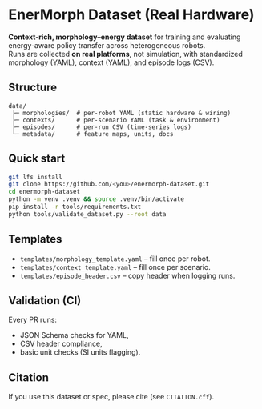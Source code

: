 # EnerMorph Dataset (Real Hardware)

**Context-rich, morphology–energy dataset** for training and evaluating energy-aware policy transfer across heterogeneous robots.  
Runs are collected **on real platforms**, not simulation, with standardized morphology (YAML), context (YAML), and episode logs (CSV).

## Structure
```
data/
 ├─ morphologies/  # per-robot YAML (static hardware & wiring)
 ├─ contexts/      # per-scenario YAML (task & environment)
 ├─ episodes/      # per-run CSV (time-series logs)
 └─ metadata/      # feature maps, units, docs
```

## Quick start
```bash
git lfs install
git clone https://github.com/<you>/enermorph-dataset.git
cd enermorph-dataset
python -m venv .venv && source .venv/bin/activate
pip install -r tools/requirements.txt
python tools/validate_dataset.py --root data
```

## Templates
- `templates/morphology_template.yaml` – fill once per robot.
- `templates/context_template.yaml` – fill once per scenario.
- `templates/episode_header.csv` – copy header when logging runs.

## Validation (CI)
Every PR runs:
- JSON Schema checks for YAML,
- CSV header compliance,
- basic unit checks (SI units flagging).

## Citation
If you use this dataset or spec, please cite (see `CITATION.cff`).
